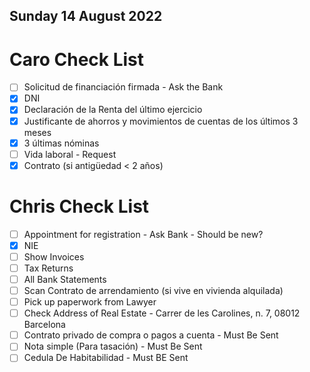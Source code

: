 ## Sunday 14 August 2022

# Caro Check List

- [ ] Solicitud de financiación firmada - Ask the Bank
- [x] DNI
- [x] Declaración de la Renta del último ejercicio   
- [x] Justificante de ahorros y movimientos de cuentas de los últimos 3 meses
- [x] 3 últimas nóminas
- [ ] Vida laboral - Request 
- [x] Contrato (si antigüedad < 2 años)

# Chris Check List

- [ ] Appointment for registration - Ask Bank - Should be new?
- [x] NIE
- [ ] Show Invoices
- [ ] Tax Returns
- [ ] All Bank Statements
- [ ] Scan Contrato de arrendamiento (si vive en vivienda alquilada) 
- [ ] Pick up paperwork from Lawyer
- [ ] Check Address of Real Estate - Carrer de les Carolines, n. 7, 08012 Barcelona
- [ ] Contrato privado de compra o pagos a cuenta - Must Be Sent
- [ ] Nota simple (Para tasación) - Must Be Sent
- [ ] Cedula De Habitabilidad - Must BE Sent
